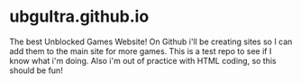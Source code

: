 # ubgultra.github.io
The best Unblocked Games Website! On Github i'll be creating sites so I can add them to the main site for more games. This is a test repo to see if I know what i'm doing.
Also i'm out of practice with HTML coding, so this should be fun!
